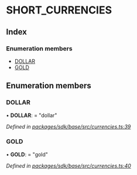 # SHORT\_CURRENCIES

## Index

### Enumeration members

* [DOLLAR](_currencies_.short_currencies.md#dollar)
* [GOLD](_currencies_.short_currencies.md#gold)

## Enumeration members

### DOLLAR

• **DOLLAR**: = "dollar"

_Defined in_ [_packages/sdk/base/src/currencies.ts:39_](https://github.com/celo-org/celo-monorepo/blob/master/packages/sdk/base/src/currencies.ts#L39)

### GOLD

• **GOLD**: = "gold"

_Defined in_ [_packages/sdk/base/src/currencies.ts:40_](https://github.com/celo-org/celo-monorepo/blob/master/packages/sdk/base/src/currencies.ts#L40)

